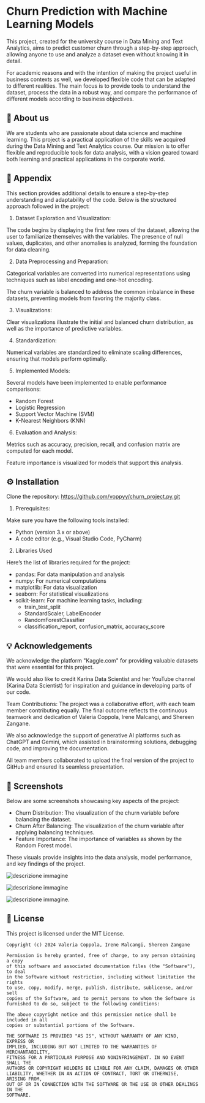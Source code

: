 # Churn Prediction with Machine Learning Models
This project, created for the university course in Data Mining and Text Analytics, aims to predict customer churn through a step-by-step approach, allowing anyone to use and analyze a dataset even without knowing it in detail.

For academic reasons and with the intention of making the project useful in business contexts as well, we developed flexible code that can be adapted to different realities. The main focus is to provide tools to understand the dataset, process the data in a robust way, and compare the performance of different models according to business objectives.


## 🚀 About us
We are students who are passionate about data science and machine learning. This project is a practical application of the skills we acquired during the Data Mining and Text Analytics course. Our mission is to offer flexible and reproducible tools for data analysis, with a vision geared toward both learning and practical applications in the corporate world.


## 📘 Appendix
This section provides additional details to ensure a step-by-step understanding and adaptability of the code. Below is the structured approach followed in the project:

1. Dataset Exploration and Visualization:
   
The code begins by displaying the first few rows of the dataset, allowing the user to familiarize themselves with the variables.
The presence of null values, duplicates, and other anomalies is analyzed, forming the foundation for data cleaning.


2. Data Preprocessing and Preparation:
   
Categorical variables are converted into numerical representations using techniques such as label encoding and one-hot encoding.

The churn variable is balanced to address the common imbalance in these datasets, preventing models from favoring the majority class.


3. Visualizations:
   
Clear visualizations illustrate the initial and balanced churn distribution, as well as the importance of predictive variables.


4. Standardization:
   
Numerical variables are standardized to eliminate scaling differences, ensuring that models perform optimally.


5. Implemented Models:
   
Several models have been implemented to enable performance comparisons:
- Random Forest
- Logistic Regression
- Support Vector Machine (SVM)
- K-Nearest Neighbors (KNN)

6. Evaluation and Analysis:

Metrics such as accuracy, precision, recall, and confusion matrix are computed for each model.

Feature importance is visualized for models that support this analysis.


## ⚙️ Installation

Clone the repository: https://github.com/voppyy/churn_project.py.git

1. Prerequisites:

Make sure you have the following tools installed:

- Python (version 3.x or above)
- A code editor (e.g., Visual Studio Code, PyCharm)

2. Libraries Used

Here’s the list of libraries required for the project:

- pandas: For data manipulation and analysis
- numpy: For numerical computations
- matplotlib: For data visualization
- seaborn: For statistical visualizations
- scikit-learn: For machine learning tasks, including:
  - train_test_split 
  - StandardScaler, LabelEncoder 
  - RandomForestClassifier 
  - classification_report, confusion_matrix, accuracy_score
 

## 💡 Acknowledgements

We acknowledge the platform "Kaggle.com" for providing valuable datasets that were essential for this project.

We would also like to credit Karina Data Scientist and her YouTube channel (Karina Data Scientist) for inspiration and guidance in developing parts of our code.

Team Contributions:
The project was a collaborative effort, with each team member contributing equally. The final outcome reflects the continuous teamwork and dedication of Valeria Coppola, Irene Malcangi, and Shereen Zangane.

We also acknowledge the support of generative AI platforms such as ChatGPT and Gemini, which assisted in brainstorming solutions, debugging code, and improving the documentation.

All team members collaborated to upload the final version of the project to GitHub and ensured its seamless presentation.


## 📸 Screenshots

Below are some screenshots showcasing key aspects of the project:

- Churn Distribution: The visualization of the churn variable before balancing the dataset.
- Churn After Balancing: The visualization of the churn variable after applying balancing techniques.
- Feature Importance: The importance of variables as shown by the Random Forest model.

These visuals provide insights into the data analysis, model performance, and key findings of the project.

![descrizione immagine](https://github.com/voppyy/churn_project.py/blob/64bb54cdd1473d86d24d5a30c3227f39c38b6e72/images/churn%20variable%20distribution.jpg)

![descrizione immagine](https://github.com/voppyy/churn_project.py/blob/e725484d392c0a2e4b6a5cd0d5317c40e5c802bc/images/balanced%20churn%20variable%20distribution.jpg)

![descrizione immagine](https://github.com/voppyy/churn_project.py/blob/db6115e6115090da82c954d38952a5073ee19284/images/variable%20importance.jpg).


## 📄 License

This project is licensed under the MIT License.

```
Copyright (c) 2024 Valeria Coppola, Irene Malcangi, Shereen Zangane

Permission is hereby granted, free of charge, to any person obtaining a copy
of this software and associated documentation files (the "Software"), to deal
in the Software without restriction, including without limitation the rights
to use, copy, modify, merge, publish, distribute, sublicense, and/or sell
copies of the Software, and to permit persons to whom the Software is
furnished to do so, subject to the following conditions:

The above copyright notice and this permission notice shall be included in all
copies or substantial portions of the Software.

THE SOFTWARE IS PROVIDED "AS IS", WITHOUT WARRANTY OF ANY KIND, EXPRESS OR
IMPLIED, INCLUDING BUT NOT LIMITED TO THE WARRANTIES OF MERCHANTABILITY,
FITNESS FOR A PARTICULAR PURPOSE AND NONINFRINGEMENT. IN NO EVENT SHALL THE
AUTHORS OR COPYRIGHT HOLDERS BE LIABLE FOR ANY CLAIM, DAMAGES OR OTHER
LIABILITY, WHETHER IN AN ACTION OF CONTRACT, TORT OR OTHERWISE, ARISING FROM,
OUT OF OR IN CONNECTION WITH THE SOFTWARE OR THE USE OR OTHER DEALINGS IN THE
SOFTWARE.
```








